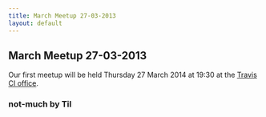 ```yaml
---
title: March Meetup 27-03-2013
layout: default
---
```


## March Meetup 27-03-2013

Our first meetup will be held Thursday 27 March 2014 at 19:30 at the [Travis CI office](https://gist.github.com/svenfuchs/5364262).

### not-much by Til

<script src="https://gist.github.com/til/9724904.js"></script>